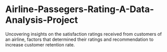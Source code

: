 # Airline-Passegers-Rating-A-Data-Analysis-Project
Uncovering insights on the satisfaction ratings received from customers of an airline, factors that determined their ratings and recommendation to increase customer retention rate.
